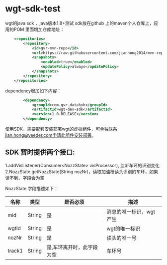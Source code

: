 # wgt-sdk-test
wgt的java sdk ，java版本1.8+测试
sdk放在github 上的maven个人仓库上，应用的POM 里面增加仓库地址：
```xml
    <repositories>
        <repository>
            <id>gvr-mvn-repo</id>
            <url>https://raw.githubusercontent.com/jianhong2014/mvn-repo/master</url>
            <snapshots>
                <enabled>true</enabled>
                <updatePolicy>always</updatePolicy>
            </snapshots>
        </repository>
    </repositories>
```

dependency增加如下内容：
```xml
        <dependency>
            <groupId>com.gvr.datahub</groupId>
            <artifactId>wgt-dev-sdk</artifactId>
            <version>1.0-RELEASE</version>
        </dependency>
```

使用SDK，需要配套安装部署wgt的虚拟组件，可单独联系jian.hong@veeder.com申请此组件安装部署。

## SDK 暂时提供两个接口:
 1.addVisListener(Consumer\<NozzState\> visProcessor), 监听车环的识别变化</br>
 2.NozzState getNozzState(String nozNr)，读取加油枪读头识别的车环，如果读不到，字段会为空</br>

NozzState 字段描述如下：</br>

名称 | 类型 |是否必须 |描述 
----|----|----|---
mid | String | 是 |消息的唯一标识，wgt产生
wgtId | String | 是 |wgt的唯一标识
nozNr | String | 是 |读头的唯一号
track1| String | 是,车环离开时，此字段为空 |车环号
